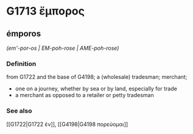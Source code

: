 # G1713 ἔμπορος

## émporos

_(em'-por-os | EM-poh-rose | AME-poh-rose)_

### Definition

from G1722 and the base of G4198; a (wholesale) tradesman; merchant; 

- one on a journey, whether by sea or by land, especially for trade
- a merchant as opposed to a retailer or petty tradesman

### See also

[[G1722|G1722 ἐν]], [[G4198|G4198 πορεύομαι]]
